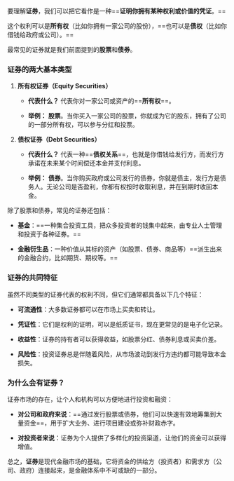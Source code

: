 要理解**证券**，我们可以把它看作是一种==**证明你拥有某种权利或价值的凭证**。==

这个权利可以是**所有权**（比如你拥有一家公司的股份），==也可以是**债权**（比如你借钱给政府或公司）。==

最常见的证券就是我们前面提到的**股票**和**债券**。

### 证券的两大基本类型

1. **所有权证券（Equity Securities）**
    
    - **代表什么？** 代表你对一家公司或资产的==**所有权**==。
        
    - **举例：** **股票**。当你买入一家公司的股票，你就成为它的股东，拥有了公司的一部分所有权，可以参与分红和投票。
        
2. **债权证券（Debt Securities）**
    
    - **代表什么？** 代表一种==**债权关系**==，也就是你借钱给发行方，而发行方承诺在未来某个时间偿还本金并支付利息。
        
    - **举例：** **债券**。当你购买政府或公司发行的债券，你就是债主，发行方是债务人。无论公司是否盈利，你都有权按时收取利息，并在到期时收回本金。
        

除了股票和债券，常见的证券还包括：

- **基金**：==一种集合投资工具，把众多投资者的钱集中起来，由专业人士管理和投资于各种证券。==
    
- **金融衍生品**：一种价值从其标的资产（如股票、债券、商品等）==派生出来的金融合约，比如期货、期权等。==


### 证券的共同特征

虽然不同类型的证券代表的权利不同，但它们通常都具备以下几个特征：

- **可流通性**：大多数证券都可以在市场上买卖和转让。
    
- **凭证性**：它们是权利的证明，可以是纸质证书，现在更常见的是电子化记录。
    
- **收益性**：证券的持有者可以获得收益，如股票分红、债券利息或买卖价差。
    
- **风险性**：投资证券总是伴随着风险，从市场波动到发行方违约都可能导致本金损失。
    

### 为什么会有证券？

证券市场的存在，让个人和机构可以方便地进行投资和融资：

- **对公司和政府来说**：==通过发行股票或债券，他们可以快速有效地筹集到大量资金==，用于扩大业务、进行项目建设或弥补财政赤字。
    
- **对投资者来说**：证券为个人提供了多样化的投资渠道，让他们的资金可以获得增值。
    

总之，**证券**是现代金融市场的基础，它将资金的供给方（投资者）和需求方（公司、政府）连接起来，是金融体系中不可或缺的一部分。
